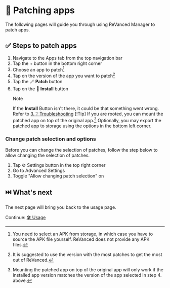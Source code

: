 # 🧩 Patching apps

The following pages will guide you through using ReVanced Manager to patch apps.

## ✅ Steps to patch apps

1. Navigate to the Apps tab from the top navigation bar
2. Tap the + button in the bottom right corner
3. Choose an app to patch[^1]
4. Tap on the version of the app you want to patch[^2]
5. Tap the 🪄 **Patch** button
6. Tap on the 📲 **Install** button
   > [!Note]
   > If the **Install** Button isn't there, it could be that something went wrong. Refer to [3. ❔ Troubleshooting](3_troubleshooting.md)
   > [!Tip]
   > If you are rooted, you can mount the patched app on top of the original app.[^3]
   > Optionally, you may export the patched app to storage using the options in the bottom left corner.

[^1]: You need to select an APK from storage, in which case you have to source the APK file yourself. ReVanced does not provide any APK files.
[^2]: It is suggested to use the version with the most patches to get the most out of ReVanced.
[^3]: Mounting the patched app on top of the original app will only work if the installed app version matches the version of the app selected in step 4. above.

### Change patch selection and options

Before you can change the selection of patches, follow the step below to allow changing the selection of patches.

1. Tap ⚙️ Settings button in the top right corner
2. Go to Advanced Settings
3. Toggle "Allow changing patch selection" on

## ⏭️ What's next

The next page will bring you back to the usage page.

Continue: [🛠️ Usage](2_usage.md)
